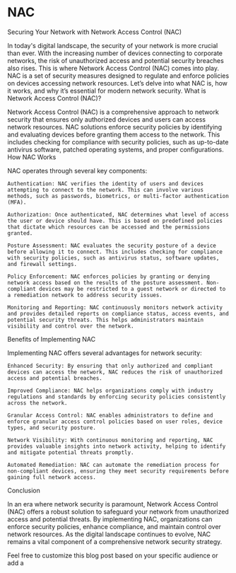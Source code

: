 # NAC

Securing Your Network with Network Access Control (NAC)

In today's digital landscape, the security of your network is more crucial than ever. With the increasing number of devices connecting to corporate networks, the risk of unauthorized access and potential security breaches also rises. This is where Network Access Control (NAC) comes into play. NAC is a set of security measures designed to regulate and enforce policies on devices accessing network resources. Let’s delve into what NAC is, how it works, and why it’s essential for modern network security.
What is Network Access Control (NAC)?

Network Access Control (NAC) is a comprehensive approach to network security that ensures only authorized devices and users can access network resources. NAC solutions enforce security policies by identifying and evaluating devices before granting them access to the network. This includes checking for compliance with security policies, such as up-to-date antivirus software, patched operating systems, and proper configurations.
How NAC Works

NAC operates through several key components:

    Authentication: NAC verifies the identity of users and devices attempting to connect to the network. This can involve various methods, such as passwords, biometrics, or multi-factor authentication (MFA).

    Authorization: Once authenticated, NAC determines what level of access the user or device should have. This is based on predefined policies that dictate which resources can be accessed and the permissions granted.

    Posture Assessment: NAC evaluates the security posture of a device before allowing it to connect. This includes checking for compliance with security policies, such as antivirus status, software updates, and firewall settings.

    Policy Enforcement: NAC enforces policies by granting or denying network access based on the results of the posture assessment. Non-compliant devices may be restricted to a guest network or directed to a remediation network to address security issues.

    Monitoring and Reporting: NAC continuously monitors network activity and provides detailed reports on compliance status, access events, and potential security threats. This helps administrators maintain visibility and control over the network.

Benefits of Implementing NAC

Implementing NAC offers several advantages for network security:

    Enhanced Security: By ensuring that only authorized and compliant devices can access the network, NAC reduces the risk of unauthorized access and potential breaches.

    Improved Compliance: NAC helps organizations comply with industry regulations and standards by enforcing security policies consistently across the network.

    Granular Access Control: NAC enables administrators to define and enforce granular access control policies based on user roles, device types, and security posture.

    Network Visibility: With continuous monitoring and reporting, NAC provides valuable insights into network activity, helping to identify and mitigate potential threats promptly.

    Automated Remediation: NAC can automate the remediation process for non-compliant devices, ensuring they meet security requirements before gaining full network access.

Conclusion

In an era where network security is paramount, Network Access Control (NAC) offers a robust solution to safeguard your network from unauthorized access and potential threats. By implementing NAC, organizations can enforce security policies, enhance compliance, and maintain control over network resources. As the digital landscape continues to evolve, NAC remains a vital component of a comprehensive network security strategy.

Feel free to customize this blog post based on your specific audience or add a

